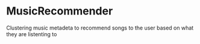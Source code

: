 # MusicRecommender
Clustering music metadeta to recommend songs to the user based on what they are listenting to
